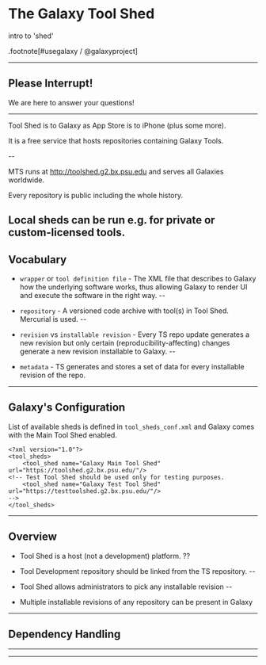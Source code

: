 # The Galaxy Tool Shed
intro to 'shed'

.footnote[\#usegalaxy / @galaxyproject]

---

## Please Interrupt!

We are here to answer your questions!

---

Tool Shed is to Galaxy as App Store is to iPhone (plus some more).

It is a free service that hosts repositories containing Galaxy Tools.

--

MTS runs at http://toolshed.g2.bx.psu.edu and serves all Galaxies worldwide.

Every repository is public including the whole history.

Local sheds can be run e.g. for private or custom-licensed tools.
---
## Vocabulary

* `wrapper` or `tool definition file` - The XML file that describes to Galaxy how the underlying software works, thus allowing Galaxy to render UI and execute the software in the right way.
--

* `repository` - A versioned code archive with tool(s) in Tool Shed. Mercurial is used.
--

* `revision` vs `installable revision` - Every TS repo update generates a new revision but only certain (reproducibility-affecting) changes generate a new revision installable to Galaxy.
--

* `metadata` - TS generates and stores a set of data for every installable revision of the repo.

---
## Galaxy's Configuration

List of available sheds is defined in `tool_sheds_conf.xml` and Galaxy comes with the Main Tool Shed enabled.
```
<?xml version="1.0"?>
<tool_sheds>
    <tool_shed name="Galaxy Main Tool Shed" url="https://toolshed.g2.bx.psu.edu/"/>
<!-- Test Tool Shed should be used only for testing purposes.
    <tool_shed name="Galaxy Test Tool Shed" url="https://testtoolshed.g2.bx.psu.edu/"/>
-->
</tool_sheds>
```
---
## Overview

* Tool Shed is a host (not a development) platform.
??
* Tool Development repository should be linked from the TS repository.
--

* Tool Shed allows administrators to pick any installable revision
--

* Multiple installable revisions of any repository can be present in Galaxy


---

## Dependency Handling



---



---
